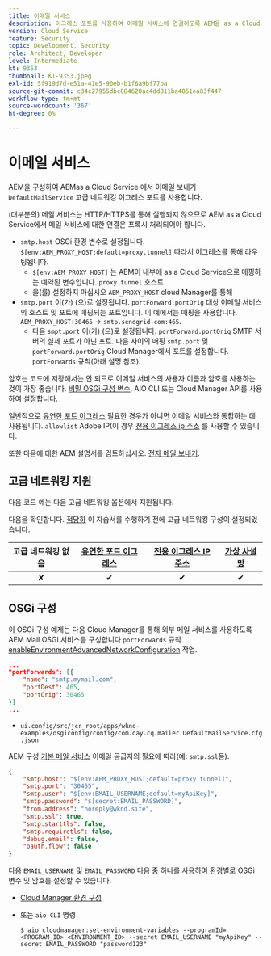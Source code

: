 ```yaml
---
title: 이메일 서비스
description: 이그레스 포트를 사용하여 이메일 서비스에 연결하도록 AEM을 as a Cloud Service으로 구성하는 방법에 대해 알아봅니다.
version: Cloud Service
feature: Security
topic: Development, Security
role: Architect, Developer
level: Intermediate
kt: 9353
thumbnail: KT-9353.jpeg
exl-id: 5f919d7d-e51a-41e5-90eb-b1f6a9bf77ba
source-git-commit: c34c27955dbc084620ac4dd811ba4051ea83f447
workflow-type: tm+mt
source-wordcount: '367'
ht-degree: 0%

---
```


# 이메일 서비스

AEM을 구성하여 AEMas a Cloud Service 에서 이메일 보내기 `DefaultMailService` 고급 네트워킹 이그레스 포트를 사용합니다.

(대부분의) 메일 서비스는 HTTP/HTTPS를 통해 실행되지 않으므로 AEM as a Cloud Service에서 메일 서비스에 대한 연결은 프록시 처리되어야 합니다.

+ `smtp.host` OSGi 환경 변수로 설정됩니다. `$[env:AEM_PROXY_HOST;default=proxy.tunnel]` 따라서 이그레스를 통해 라우팅됩니다.
   + `$[env:AEM_PROXY_HOST]` 는 AEM이 내부에 as a Cloud Service으로 매핑하는 예약된 변수입니다. `proxy.tunnel` 호스트.
   + 을(를) 설정하지 마십시오 `AEM_PROXY_HOST` cloud Manager를 통해
+ `smtp.port` 이(가) (으)로 설정됩니다. `portForward.portOrig` 대상 이메일 서비스의 호스트 및 포트에 매핑되는 포트입니다. 이 예에서는 매핑을 사용합니다. `AEM_PROXY_HOST:30465` → `smtp.sendgrid.com:465`.
   + 다음 `smpt.port` 이(가) (으)로 설정됩니다. `portForward.portOrig` SMTP 서버의 실제 포트가 아닌 포트. 다음 사이의 매핑 `smtp.port` 및 `portForward.portOrig` Cloud Manager에서 포트를 설정합니다. `portForwards` 규칙(아래 설명 참조).

암호는 코드에 저장해서는 안 되므로 이메일 서비스의 사용자 이름과 암호를 사용하는 것이 가장 좋습니다. [비밀 OSGi 구성 변수](https://experienceleague.adobe.com/docs/experience-manager-cloud-service/implementing/deploying/configuring-osgi.html#secret-configuration-values), AIO CLI 또는 Cloud Manager API를 사용하여 설정합니다.

일반적으로 [유연한 포트 이그레스](../flexible-port-egress.md) 필요한 경우가 아니면 이메일 서비스와 통합하는 데 사용됩니다. `allowlist` Adobe IP(이 경우 [전용 이그레스 ip 주소](../dedicated-egress-ip-address.md) 를 사용할 수 있습니다.

또한 다음에 대한 AEM 설명서를 검토하십시오. [전자 메일 보내기](https://experienceleague.adobe.com/docs/experience-manager-cloud-service/content/implementing/developing/development-guidelines.html#sending-email).

## 고급 네트워킹 지원

다음 코드 예는 다음 고급 네트워킹 옵션에서 지원됩니다.

다음을 확인합니다. [적당하](../advanced-networking.md#advanced-networking) 이 자습서를 수행하기 전에 고급 네트워킹 구성이 설정되었습니다.

| 고급 네트워킹 없음 | [유연한 포트 이그레스](../flexible-port-egress.md) | [전용 이그레스 IP 주소](../dedicated-egress-ip-address.md) | [가상 사설망](../vpn.md) |
|:-----:|:-----:|:------:|:---------:|
| ✘ | ✔ | ✔ | ✔ |

## OSGi 구성

이 OSGi 구성 예제는 다음 Cloud Manager를 통해 외부 메일 서비스를 사용하도록 AEM Mail OSGi 서비스를 구성합니다 `portForwards` 규칙 [enableEnvironmentAdvancedNetworkConfiguration](https://www.adobe.io/experience-cloud/cloud-manager/reference/api/#operation/enableEnvironmentAdvancedNetworkingConfiguration) 작업.

```json
...
"portForwards": [{
    "name": "smtp.mymail.com",
    "portDest": 465,
    "portOrig": 30465
}]
...
```

+ `ui.config/src/jcr_root/apps/wknd-examples/osgiconfig/config/com.day.cq.mailer.DefaultMailService.cfg.json`

AEM 구성 [기본 메일 서비스](https://experienceleague.adobe.com/docs/experience-manager-cloud-service/content/implementing/developing/development-guidelines.html#sending-email) 이메일 공급자의 필요에 따라(예: `smtp.ssl`등).

```json
{
    "smtp.host": "$[env:AEM_PROXY_HOST;default=proxy.tunnel]",
    "smtp.port": "30465",
    "smtp.user": "$[env:EMAIL_USERNAME;default=myApiKey]",
    "smtp.password": "$[secret:EMAIL_PASSWORD]",
    "from.address": "noreply@wknd.site",
    "smtp.ssl": true,
    "smtp.starttls": false, 
    "smtp.requiretls": false,
    "debug.email": false,
    "oauth.flow": false
}
```

다음 `EMAIL_USERNAME` 및 `EMAIL_PASSWORD` 다음 중 하나를 사용하여 환경별로 OSGi 변수 및 암호를 설정할 수 있습니다.

+ [Cloud Manager 환경 구성](https://experienceleague.adobe.com/docs/experience-manager-cloud-service/content/implementing/using-cloud-manager/environment-variables.html)
+ 또는 `aio CLI` 명령

   ```shell
   $ aio cloudmanager:set-environment-variables --programId=<PROGRAM_ID> <ENVIRONMENT_ID> --secret EMAIL_USERNAME "myApiKey" --secret EMAIL_PASSWORD "password123"
   ```
